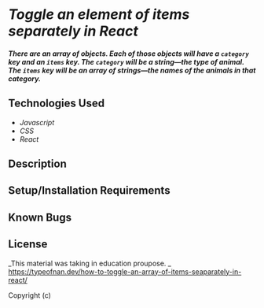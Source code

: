 # _Toggle an element of items separately in React_

#### _There are an array of objects. Each of those objects will have a `category` key and an `items` key. The `category` will be a string—the type of animal. The `items` key will be an array of strings—the names of the animals in that category._

## Technologies Used

* _Javascript_
* _CSS_
* _React_

## Description


## Setup/Installation Requirements


## Known Bugs


## License

_This material was taking in education proupose. _
<a>https://typeofnan.dev/how-to-toggle-an-array-of-items-seaparately-in-react/</a>

Copyright (c) 